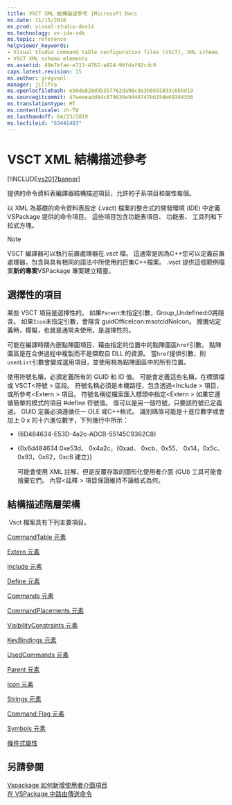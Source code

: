```yaml
---
title: VSCT XML 結構描述參考 |Microsoft Docs
ms.date: 11/15/2016
ms.prod: visual-studio-dev14
ms.technology: vs-ide-sdk
ms.topic: reference
helpviewer_keywords:
- Visual Studio command table configuration files (VSCT), XML schema
- VSCT XML schema elements
ms.assetid: 49e7efae-e713-4762-a824-96fdaf92cdc9
caps.latest.revision: 15
ms.author: gregvanl
manager: jillfra
ms.openlocfilehash: e56de828d3b357762da98cde3b9591033c6b5d19
ms.sourcegitcommit: 47eeeeadd84c879636e9d48747b615de69384356
ms.translationtype: HT
ms.contentlocale: zh-TW
ms.lasthandoff: 04/23/2019
ms.locfileid: "63441483"
---
```

# <a name="vsct-xml-schema-reference"></a>VSCT XML 結構描述參考
[!INCLUDE[vs2017banner](../includes/vs2017banner.md)]

提供的命令資料表編譯器結構描述項目，允許的子系項目和屬性每個。  
  
 以 XML 為基礎的命令資料表設定 (.vsct) 檔案的整合式的開發環境 (IDE) 中定義 VSPackage 提供的命令項目。 這些項目包含功能表項目、 功能表、 工具列和下拉式方塊。  
  
> [!NOTE]
> VSCT 編譯器可以執行前置處理器在.vsct 檔。 這通常是因為C++您可以定義前置處理器，包含與具有相同的語法中所使用的巨集C++檔案。 .vsct 提供這個範例檔案**新的專案**VSPackage 專案建立精靈。  
  
## <a name="optional-elements"></a>選擇性的項目  
 某些 VSCT 項目是選擇性的。 如果`Parent`未指定引數，Group_Undefined:0將隱含。 如果`Icon`未指定引數，會隱含 guidOfficeIcon:msotcidNoIcon。 攠摝坫定義時，模擬，也就是通常未使用，是選擇性的。  
  
 可能在編譯時期內嵌點陣圖項目，藉由指定的位置中的點陣圖區`href`引數。 點陣圖區是在合併過程中複製而不是擷取自 DLL 的資源。 當`href`提供引數，則`usedList`引數會變成選用項目，並使用視為點陣圖區中的所有位置。  
  
 使用符號名稱，必須定義所有的 GUID 和 ID 值。 可能會定義這些名稱，在標頭檔或 VSCT\<符號 > 區段。 符號名稱必須是本機路徑，包含透過\<Include > 項目，或所參考\<Extern > 項目。 符號名稱從檔案匯入標頭中指定\<Extern > 如果它遵循簡單的模式的項目 #define 符號值。 值可以是另一個符號，只要該符號已定義過。 GUID 定義必須遵循任一 OLE 或C++格式。 識別碼值可能是十進位數字或會加上 0 x 的十六進位數字，下列幾行中所示：  
  
- {6D484634-E53D-4a2c-ADCB-55145C9362C8}  
  
- {0x6d484634 0xe53d、 0x4a2c，{0xad、 0xcb，0x55、 0x14，0x5c、 0x93，0x62，0xc8 建立}}  
  
  可能會使用 XML 註解，但是反覆存取的圖形化使用者介面 (GUI) 工具可能會捨棄它們。 內容\<註釋 > 項目保證維持不論格式為何。  
  
## <a name="schema-hierarchy"></a>結構描述階層架構  
 .Vsct 檔案具有下列主要項目。  
  
 [CommandTable 元素](../extensibility/commandtable-element.md)  
  
 [Extern 元素](../extensibility/extern-element.md)  
  
 [Include 元素](../extensibility/include-element.md)  
  
 [Define 元素](../extensibility/define-element.md)  
  
 [Commands 元素](../extensibility/commands-element.md)  
  
 [CommandPlacements 元素](../extensibility/commandplacements-element.md)  
  
 [VisibilityConstraints 元素](../extensibility/visibilityconstraints-element.md)  
  
 [KeyBindings 元素](../extensibility/keybindings-element.md)  
  
 [UsedCommands 元素](../extensibility/usedcommands-element.md)  
  
 [Parent 元素](../extensibility/parent-element.md)  
  
 [Icon 元素](../extensibility/icon-element.md)  
  
 [Strings 元素](../extensibility/strings-element.md)  
  
 [Command Flag 元素](../extensibility/command-flag-element.md)  
  
 [Symbols 元素](../extensibility/symbols-element.md)  
  
 [條件式屬性](../extensibility/vsct-xml-schema-conditional-attributes.md)  
  
## <a name="see-also"></a>另請參閱  
 [Vspackage 如何新增使用者介面項目](../extensibility/internals/how-vspackages-add-user-interface-elements.md)   
 [在 VSPackage 中路由傳送命令](../extensibility/internals/command-routing-in-vspackages.md)
